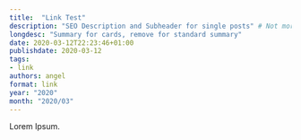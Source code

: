 ```yaml
---
title:  "Link Test"
description: "SEO Description and Subheader for single posts" # Not more than 160 characters!
longdesc: "Summary for cards, remove for standard summary"
date: 2020-03-12T22:23:46+01:00
publishdate: 2020-03-12
tags:
- link
authors: angel
format: link
year: "2020"
month: "2020/03"
---
```


Lorem Ipsum.